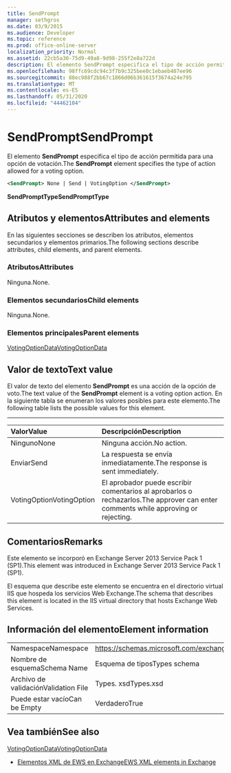 ```yaml
---
title: SendPrompt
manager: sethgros
ms.date: 03/9/2015
ms.audience: Developer
ms.topic: reference
ms.prod: office-online-server
localization_priority: Normal
ms.assetid: 22cb5a30-75d9-49a8-9d98-255f2e8a722d
description: El elemento SendPrompt especifica el tipo de acción permitida para una opción de votación.
ms.openlocfilehash: 98ffc69cdc94c3f7b9c325bee0c1ebaeb407ee96
ms.sourcegitcommit: 88ec988f2bb67c1866d06b361615f3674a24e795
ms.translationtype: MT
ms.contentlocale: es-ES
ms.lasthandoff: 05/31/2020
ms.locfileid: "44462104"
---
```

# <a name="sendprompt"></a><span data-ttu-id="e814b-103">SendPrompt</span><span class="sxs-lookup"><span data-stu-id="e814b-103">SendPrompt</span></span>

<span data-ttu-id="e814b-104">El elemento **SendPrompt** especifica el tipo de acción permitida para una opción de votación.</span><span class="sxs-lookup"><span data-stu-id="e814b-104">The **SendPrompt** element specifies the type of action allowed for a voting option.</span></span> 
  
```XML
<SendPrompt> None | Send | VotingOption </SendPrompt>
```

 <span data-ttu-id="e814b-105">**SendPromptType**</span><span class="sxs-lookup"><span data-stu-id="e814b-105">**SendPromptType**</span></span>
## <a name="attributes-and-elements"></a><span data-ttu-id="e814b-106">Atributos y elementos</span><span class="sxs-lookup"><span data-stu-id="e814b-106">Attributes and elements</span></span>

<span data-ttu-id="e814b-107">En las siguientes secciones se describen los atributos, elementos secundarios y elementos primarios.</span><span class="sxs-lookup"><span data-stu-id="e814b-107">The following sections describe attributes, child elements, and parent elements.</span></span>
  
### <a name="attributes"></a><span data-ttu-id="e814b-108">Atributos</span><span class="sxs-lookup"><span data-stu-id="e814b-108">Attributes</span></span>

<span data-ttu-id="e814b-109">Ninguna.</span><span class="sxs-lookup"><span data-stu-id="e814b-109">None.</span></span>
  
### <a name="child-elements"></a><span data-ttu-id="e814b-110">Elementos secundarios</span><span class="sxs-lookup"><span data-stu-id="e814b-110">Child elements</span></span>

<span data-ttu-id="e814b-111">Ninguna.</span><span class="sxs-lookup"><span data-stu-id="e814b-111">None.</span></span>
  
### <a name="parent-elements"></a><span data-ttu-id="e814b-112">Elementos principales</span><span class="sxs-lookup"><span data-stu-id="e814b-112">Parent elements</span></span>

[<span data-ttu-id="e814b-113">VotingOptionData</span><span class="sxs-lookup"><span data-stu-id="e814b-113">VotingOptionData</span></span>](votingoptiondata.md)
  
## <a name="text-value"></a><span data-ttu-id="e814b-114">Valor de texto</span><span class="sxs-lookup"><span data-stu-id="e814b-114">Text value</span></span>

<span data-ttu-id="e814b-115">El valor de texto del elemento **SendPrompt** es una acción de la opción de voto.</span><span class="sxs-lookup"><span data-stu-id="e814b-115">The text value of the **SendPrompt** element is a voting option action.</span></span> <span data-ttu-id="e814b-116">En la siguiente tabla se enumeran los valores posibles para este elemento.</span><span class="sxs-lookup"><span data-stu-id="e814b-116">The following table lists the possible values for this element.</span></span> 
  
****

|<span data-ttu-id="e814b-117">**Valor**</span><span class="sxs-lookup"><span data-stu-id="e814b-117">**Value**</span></span>|<span data-ttu-id="e814b-118">**Descripción**</span><span class="sxs-lookup"><span data-stu-id="e814b-118">**Description**</span></span>|
|:-----|:-----|
|<span data-ttu-id="e814b-119">Ninguno</span><span class="sxs-lookup"><span data-stu-id="e814b-119">None</span></span>  <br/> |<span data-ttu-id="e814b-120">Ninguna acción.</span><span class="sxs-lookup"><span data-stu-id="e814b-120">No action.</span></span>  <br/> |
|<span data-ttu-id="e814b-121">Enviar</span><span class="sxs-lookup"><span data-stu-id="e814b-121">Send</span></span>  <br/> |<span data-ttu-id="e814b-122">La respuesta se envía inmediatamente.</span><span class="sxs-lookup"><span data-stu-id="e814b-122">The response is sent immediately.</span></span>  <br/> |
|<span data-ttu-id="e814b-123">VotingOption</span><span class="sxs-lookup"><span data-stu-id="e814b-123">VotingOption</span></span>  <br/> |<span data-ttu-id="e814b-124">El aprobador puede escribir comentarios al aprobarlos o rechazarlos.</span><span class="sxs-lookup"><span data-stu-id="e814b-124">The approver can enter comments while approving or rejecting.</span></span>  <br/> |
   
## <a name="remarks"></a><span data-ttu-id="e814b-125">Comentarios</span><span class="sxs-lookup"><span data-stu-id="e814b-125">Remarks</span></span>

<span data-ttu-id="e814b-126">Este elemento se incorporó en Exchange Server 2013 Service Pack 1 (SP1).</span><span class="sxs-lookup"><span data-stu-id="e814b-126">This element was introduced in Exchange Server 2013 Service Pack 1 (SP1).</span></span>
  
<span data-ttu-id="e814b-127">El esquema que describe este elemento se encuentra en el directorio virtual IIS que hospeda los servicios Web Exchange.</span><span class="sxs-lookup"><span data-stu-id="e814b-127">The schema that describes this element is located in the IIS virtual directory that hosts Exchange Web Services.</span></span>
  
## <a name="element-information"></a><span data-ttu-id="e814b-128">Información del elemento</span><span class="sxs-lookup"><span data-stu-id="e814b-128">Element information</span></span>

|||
|:-----|:-----|
|<span data-ttu-id="e814b-129">Namespace</span><span class="sxs-lookup"><span data-stu-id="e814b-129">Namespace</span></span>  <br/> |https://schemas.microsoft.com/exchange/services/2006/types  <br/> |
|<span data-ttu-id="e814b-130">Nombre de esquema</span><span class="sxs-lookup"><span data-stu-id="e814b-130">Schema Name</span></span>  <br/> |<span data-ttu-id="e814b-131">Esquema de tipos</span><span class="sxs-lookup"><span data-stu-id="e814b-131">Types schema</span></span>  <br/> |
|<span data-ttu-id="e814b-132">Archivo de validación</span><span class="sxs-lookup"><span data-stu-id="e814b-132">Validation File</span></span>  <br/> |<span data-ttu-id="e814b-133">Types. xsd</span><span class="sxs-lookup"><span data-stu-id="e814b-133">Types.xsd</span></span>  <br/> |
|<span data-ttu-id="e814b-134">Puede estar vacío</span><span class="sxs-lookup"><span data-stu-id="e814b-134">Can be Empty</span></span>  <br/> |<span data-ttu-id="e814b-135">Verdadero</span><span class="sxs-lookup"><span data-stu-id="e814b-135">True</span></span>  <br/> |
   
## <a name="see-also"></a><span data-ttu-id="e814b-136">Vea también</span><span class="sxs-lookup"><span data-stu-id="e814b-136">See also</span></span>



[<span data-ttu-id="e814b-137">VotingOptionData</span><span class="sxs-lookup"><span data-stu-id="e814b-137">VotingOptionData</span></span>](votingoptiondata.md)


- [<span data-ttu-id="e814b-138">Elementos XML de EWS en Exchange</span><span class="sxs-lookup"><span data-stu-id="e814b-138">EWS XML elements in Exchange</span></span>](ews-xml-elements-in-exchange.md)

